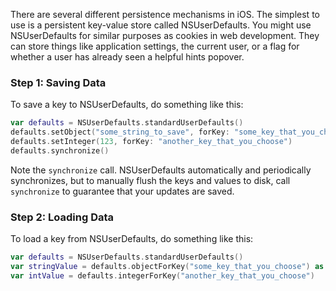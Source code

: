 There are several different persistence mechanisms in iOS. The simplest to use is a persistent key-value store called NSUserDefaults. You might use NSUserDefaults for similar purposes as cookies in web development. They can store things like application settings, the current user, or a flag for whether a user has already seen a helpful hints popover.

### Step 1: Saving Data

To save a key to NSUserDefaults, do something like this:

```swift
var defaults = NSUserDefaults.standardUserDefaults()
defaults.setObject("some_string_to_save", forKey: "some_key_that_you_choose")
defaults.setInteger(123, forKey: "another_key_that_you_choose")
defaults.synchronize()

```

Note the `synchronize` call. NSUserDefaults automatically and periodically synchronizes, but to manually flush the keys and values to disk, call `synchronize` to guarantee that your updates are saved.

### Step 2: Loading Data

To load a key from NSUserDefaults, do something like this:

```swift
var defaults = NSUserDefaults.standardUserDefaults()
var stringValue = defaults.objectForKey("some_key_that_you_choose") as String
var intValue = defaults.integerForKey("another_key_that_you_choose")

```
